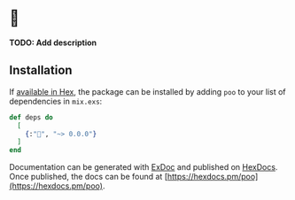 # 💩

**TODO: Add description**

## Installation

If [available in Hex](https://hex.pm/docs/publish), the package can be installed
by adding `poo` to your list of dependencies in `mix.exs`:

```elixir
def deps do
  [
    {:"💩", "~> 0.0.0"}
  ]
end
```

Documentation can be generated with [ExDoc](https://github.com/elixir-lang/ex_doc)
and published on [HexDocs](https://hexdocs.pm). Once published, the docs can
be found at [https://hexdocs.pm/poo](https://hexdocs.pm/poo).

